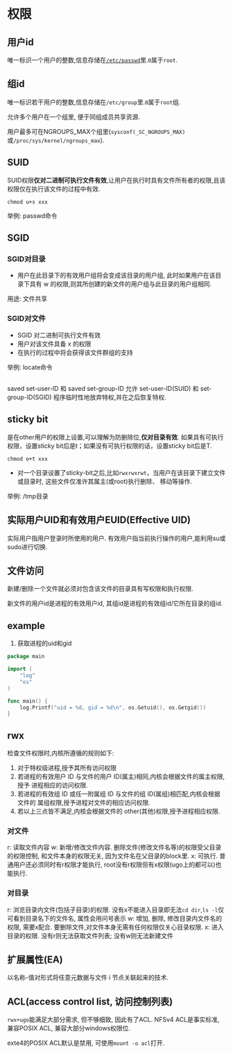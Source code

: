 # 权限

## 用户id
唯一标识一个用户的整数,信息存储在[`/etc/passwd`](files/passwd.md)里.`0`属于`root`.

## 组id
唯一标识若干用户的整数,信息存储在`/etc/group`里.`0`属于`root`组.

允许多个用户在一个组里, 便于同组成员共享资源.

用户最多可在NGROUPS_MAX个组里(`sysconf(_SC_NGROUPS_MAX)`或`/proc/sys/kernel/ngroups_max`).

## SUID
SUID权限**仅对二进制可执行文件有效**,让用户在执行时具有文件所有者的权限,且该权限仅在执行该文件的过程中有效.

```
chmod u+s xxx
```

举例: passwd命令

## SGID

### SGID对目录

- 用户在此目录下的有效用户组将会变成该目录的用户组, 此时如果用户在该目录下具有 w 的权限,则其所创建的新文件的用户组与此目录的用户组相同.

用途: 文件共享

### SGID对文件

- SGID 对二进制可执行文件有效
- 用户对该文件具备 x 的权限
- 在执行的过程中将会获得该文件群组的支持

举例: locate命令

## 
saved set-user-ID 和 saved set-group-ID 允许 set-user-ID(SUID) 和
set-group-ID(SGID) 程序临时性地放弃特权,并在之后恢复特权.

## sticky bit

是在other用户的权限上设置,可以理解为防删除位,**仅对目录有效**.
如果具有可执行权限，设置sticky bit后是t；如果没有可执行权限的话，设置sticky bit后是T.

```
chmod o+t xxx
```

- 对一个目录设置了sticky-bit之后,比如`rwxrwxrwt`，当用户在该目录下建立文件或目录时, 这些文件仅准许其属主(或root)执行删除、 移动等操作.

举例: /tmp目录

## 实际用户UID和有效用户EUID(Effective UID)
实际用户指用户登录时所使用的用户.
有效用户指当前执行操作的用户,能利用su或sudo进行切换.

## 文件访问
新建/删除一个文件就必须对包含该文件的目录具有写权限和执行权限.

新文件的用户id是进程的有效用户id, 其组id是进程的有效组id/它所在目录的组id.

## example
1. 获取进程的uid和gid
```go
package main

import (
	"log"
	"os"
)

func main() {
	log.Printf("uid = %d, gid = %d\n", os.Getuid(), os.Getgid())
}
```

## rwx
检查文件权限时,内核所遵循的规则如下:
1. 对于特权级进程,授予其所有访问权限
2. 若进程的有效用户 ID 与文件的用户 ID(属主)相同,内核会根据文件的属主权限,授予
进程相应的访问权限.
3. 若进程的有效组 ID 或任一附属组 ID 与文件的组 ID(属组)相匹配,内核会根据文件的
属组权限,授予进程对文件的相应访问权限.
4. 若以上三点皆不满足,内核会根据文件的 other(其他)权限,授予进程相应权限.

### 对文件
r: 读取文件内容
w: 新增/修改文件内容. 删除文件(修改文件名等)的权限受父目录的权限控制, 和文件本身的权限无关, 因为文件名在父目录的block里.
x: 可执行. 普通用户还必须同时有r权限才能执行, root没有r权限但有x权限(ugo上的都可以)也能执行.

### 对目录
r: 浏览目录内文件(包括子目录)的权限. 没有x不能进入目录即无法`cd dir`,`ls -l`仅可看到目录名下的文件名, 属性会用问号表示
w: 增加, 删除, 修改目录内文件名的权限, 需要x配合. 要删除文件,对文件本身无需有任何权限仅关心目录权限.
x: 进入目录的权限. 没有r则无法获取文件列表; 没有w则无法新建文件

## 扩展属性(EA)
以名称-值对形式将任意元数据与文件 i 节点关联起来的技术.

## ACL(access control list, 访问控制列表)
`rwx+ugo`能满足大部分需求, 但不够细致, 因此有了ACL. NFSv4 ACL是事实标准, 兼容POSIX ACL, 兼容大部分windows权限位.

exte4的POSIX ACL默认是禁用, 可使用`mount -o acl`打开.